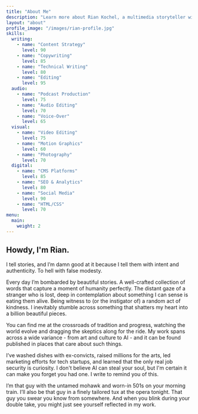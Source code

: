 ```yaml
---
title: "About Me"
description: "Learn more about Rian Kochel, a multimedia storyteller with expertise in writing, audio, and visual media."
layout: "about"
profile_image: "/images/rian-profile.jpg"
skills:
  writing:
    - name: "Content Strategy"
      level: 90
    - name: "Copywriting"
      level: 85
    - name: "Technical Writing"
      level: 80
    - name: "Editing"
      level: 95
  audio:
    - name: "Podcast Production"
      level: 75
    - name: "Audio Editing"
      level: 70
    - name: "Voice-Over"
      level: 65
  visual:
    - name: "Video Editing"
      level: 75
    - name: "Motion Graphics"
      level: 60
    - name: "Photography"
      level: 70
  digital:
    - name: "CMS Platforms"
      level: 85
    - name: "SEO & Analytics"
      level: 80
    - name: "Social Media"
      level: 90
    - name: "HTML/CSS"
      level: 70
menu:
  main:
    weight: 2
---
```


## Howdy, I'm Rian.
I tell stories, and I’m damn good at it because I tell them with intent and authenticity. To hell with false modesty.

Every day I’m bombarded by beautiful stories. A well-crafted collection of words that capture a moment of humanity perfectly. The distant gaze of a stranger who is lost, deep in contemplation about something I can sense is eating them alive. Being witness to (or the instigator of) a random act of kindness. I inevitably stumble across something that shatters my heart into a billion beautiful pieces.

You can find me at the crossroads of tradition and progress, watching the world evolve and dragging the skeptics along for the ride. My work spans across a wide variance - from art and culture to AI  - and it can be found published in places that care about such things.

I’ve washed dishes with ex-convicts, raised millions for the arts, led marketing efforts for tech startups, and learned that the only real job security is curiosity. I don't believe AI can steal your soul, but I'm certain it can make you forget you had one. I write to remind you of this.

I’m that guy with the untamed mohawk and worn-in 501s on your morning train. I’ll also be that guy in a finely tailored tux at the opera tonight. That guy you swear you know from somewhere. And when you blink during your double take, you might just see yourself reflected in my work.
